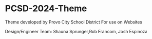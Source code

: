 # PCSD-2024-Theme

Theme developed by Provo City School District For use on Websites

Design/Engineer Team: Shauna Sprunger,Rob Francom, Josh Espinoza
